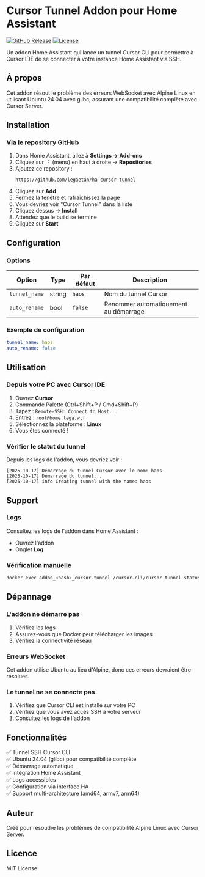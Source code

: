 # Cursor Tunnel Addon pour Home Assistant

[![GitHub Release][releases-shield]][releases]
[![License][license-shield]](LICENSE)

Un addon Home Assistant qui lance un tunnel Cursor CLI pour permettre à Cursor IDE de se connecter à votre instance Home Assistant via SSH.

## À propos

Cet addon résout le problème des erreurs WebSocket avec Alpine Linux en utilisant Ubuntu 24.04 avec glibc, assurant une compatibilité complète avec Cursor Server.

## Installation

### Via le repository GitHub

1. Dans Home Assistant, allez à **Settings → Add-ons**
2. Cliquez sur **⋮** (menu) en haut à droite → **Repositories**
3. Ajoutez ce repository :
   ```
   https://github.com/legaetan/ha-cursor-tunnel
   ```
4. Cliquez sur **Add**
5. Fermez la fenêtre et rafraîchissez la page
6. Vous devriez voir "Cursor Tunnel" dans la liste
7. Cliquez dessus → **Install**
8. Attendez que le build se termine
9. Cliquez sur **Start**

## Configuration

### Options

| Option | Type | Par défaut | Description |
|--------|------|------------|-------------|
| `tunnel_name` | string | `haos` | Nom du tunnel Cursor |
| `auto_rename` | bool | `false` | Renommer automatiquement au démarrage |

### Exemple de configuration

```yaml
tunnel_name: haos
auto_rename: false
```

## Utilisation

### Depuis votre PC avec Cursor IDE

1. Ouvrez **Cursor**
2. Commande Palette (Ctrl+Shift+P / Cmd+Shift+P)
3. Tapez : `Remote-SSH: Connect to Host...`
4. Entrez : `root@home.lega.wtf`
5. Sélectionnez la plateforme : **Linux**
6. Vous êtes connecté !

### Vérifier le statut du tunnel

Depuis les logs de l'addon, vous devriez voir :
```
[2025-10-17] Démarrage du tunnel Cursor avec le nom: haos
[2025-10-17] Démarrage du tunnel...
[2025-10-17] info Creating tunnel with the name: haos
```

## Support

### Logs

Consultez les logs de l'addon dans Home Assistant :
- Ouvrez l'addon
- Onglet **Log**

### Vérification manuelle

```bash
docker exec addon_<hash>_cursor-tunnel /cursor-cli/cursor tunnel status
```

## Dépannage

### L'addon ne démarre pas

1. Vérifiez les logs
2. Assurez-vous que Docker peut télécharger les images
3. Vérifiez la connectivité réseau

### Erreurs WebSocket

Cet addon utilise Ubuntu au lieu d'Alpine, donc ces erreurs devraient être résolues.

### Le tunnel ne se connecte pas

1. Vérifiez que Cursor CLI est installé sur votre PC
2. Vérifiez que vous avez accès SSH à votre serveur
3. Consultez les logs de l'addon

## Fonctionnalités

✅ Tunnel SSH Cursor CLI  
✅ Ubuntu 24.04 (glibc) pour compatibilité complète  
✅ Démarrage automatique  
✅ Intégration Home Assistant  
✅ Logs accessibles  
✅ Configuration via interface HA  
✅ Support multi-architecture (amd64, armv7, arm64)  

## Auteur

Créé pour résoudre les problèmes de compatibilité Alpine Linux avec Cursor Server.

## Licence

MIT License

[releases-shield]: https://img.shields.io/github/release/legaetan/ha-cursor-tunnel.svg
[releases]: https://github.com/legaetan/ha-cursor-tunnel/releases
[license-shield]: https://img.shields.io/github/license/legaetan/ha-cursor-tunnel.svg

